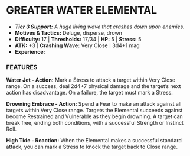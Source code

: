 # GREATER WATER ELEMENTAL

- ***Tier 3 Support:*** *A huge living wave that crashes down upon enemies.*
- **Motives & Tactics:** Deluge, disperse, drown
- **Difficulty:** 17 | **Thresholds:** 17/34 | **HP:** 5 | **Stress:** 5
- **ATK:** +3 | **Crashing Wave:** Very Close | 3d4+1 mag
- **Experience:** 

### FEATURES

**Water Jet - Action:** Mark a Stress to attack a target within Very Close range. On a success, deal 2d4+7 physical damage and the target’s next action has disadvantage. On a failure, the target must mark a Stress.

**Drowning Embrace - Action:** Spend a Fear to make an attack against all targets within Very Close range. Targets the Elemental succeeds against become Restrained and Vulnerable as they begin drowning. A target can break free, ending both conditions, with a successful Strength or Instinct Roll.

**High Tide - Reaction:** When the Elemental makes a successful standard attack, you can mark a Stress to knock the target back to Close range.
